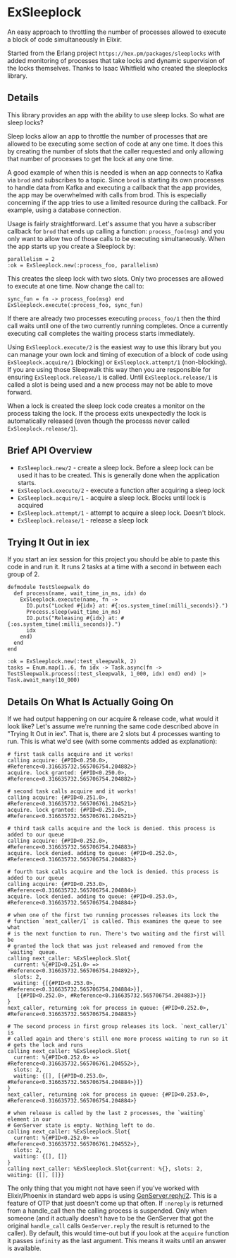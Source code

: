 # ExSleeplock

An easy approach to throttling the number of processes allowed to execute a
block of code simultaneously in Elixir.

Started from the Erlang project `https://hex.pm/packages/sleeplocks` with added
monitoring of processes that take locks and dynamic supervision of the locks
themselves. Thanks to Isaac Whitfield who created the sleeplocks library.

## Details

This library provides an app with the ability to use sleep locks. So what are
sleep locks?

Sleep locks allow an app to throttle the number of processes that are allowed
to be executing some section of code at any one time. It does this by creating
the number of slots that the caller requested and only allowing that number of
processes to get the lock at any one time.

A good example of when this is needed is when an app connects to Kafka via
`brod` and subscribes to a topic. Since `brod` is starting its own processes to
handle data from Kafka and executing a callback that the app provides, the app
may be overwhelmed with calls from brod. This is especially concerning if the
app tries to use a limited resource during the callback. For example, using a
database connection.

Usage is fairly straightforward. Let's assume that you have a subscriber
callback for `brod` that ends up calling a function: `process_foo(msg)`
and you only want to allow two of those calls to be executing simultaneously.
When the app starts up you create a Sleeplock by:

```
parallelism = 2
:ok = ExSleeplock.new(:process_foo, parallelism)
```

This creates the sleep lock with two slots. Only two processes are allowed to
execute at one time. Now change the call to:

```
sync_fun = fn -> process_foo(msg) end
ExSleeplock.execute(:process_foo, sync_fun)
```

If there are already two processes executing `process_foo/1` then the third call
waits until one of the two currently running completes. Once a currently
executing call completes the waiting process starts immediately.

Using `ExSleeplock.execute/2` is the easiest way to use this library but you can
manage your own lock and timing of execution of a block of code using
`ExSleeplock.acquire/1` (blocking) or `ExSleeplock.attempt/1` (non-blocking). If you
are using those Sleepwalk this way then you are responsible for ensuring
`ExSleeplock.release/1` is called. Until `ExSleeplock.release/1` is called a slot is
being used and a new process may not be able to move forward.

When a lock is created the sleep lock code creates a monitor on the process
taking the lock. If the process exits unexpectedly the lock is automatically
released (even though the processs never called `ExSleeplock.release/1`).

## Brief API Overview

* `ExSleeplock.new/2` - create a sleep lock. Before a sleep lock can be used it
  has to be created. This is generally done when the application starts.
* `ExSleeplock.execute/2` - execute a function after acquiring a sleep lock
* `ExSleeplock.acquire/1` - acquire a sleep lock. Blocks until lock is acquired
* `ExSleeplock.attempt/1` - attempt to acquire a sleep lock. Doesn't block.
* `ExSleeplock.release/1` - release a sleep lock

## Trying It Out in iex

If you start an iex session for this project you should be able to paste this
code in and run it. It runs 2 tasks at a time with a second in between each
group of 2.

```
defmodule TestSleepwalk do
  def process(name, wait_time_in_ms, idx) do
    ExSleeplock.execute(name, fn ->
      IO.puts("Locked #{idx} at: #{:os.system_time(:milli_seconds)}.")
      Process.sleep(wait_time_in_ms)
      IO.puts("Releasing #{idx} at: #{:os.system_time(:milli_seconds)}.")
      idx
    end)
  end
end

:ok = ExSleeplock.new(:test_sleepwalk, 2)
tasks = Enum.map(1..6, fn idx -> Task.async(fn -> TestSleepwalk.process(:test_sleepwalk, 1_000, idx) end) end) |> Task.await_many(10_000)
```

## Details On What Is Actually Going On

If we had output happening on our acquire & release code, what would it look like?
Let's assume we're running the same code described above in "Trying It Out in iex".
That is, there are 2 slots but 4 processes wanting to run. This is what we'd see
(with some comments added as explanation):

```
# first task calls acquire and it works!
calling acquire: {#PID<0.250.0>, #Reference<0.316635732.565706754.204882>}
acquire. lock granted: {#PID<0.250.0>, #Reference<0.316635732.565706754.204882>}

# second task calls acquire and it works!
calling acquire: {#PID<0.251.0>, #Reference<0.316635732.565706761.204521>}
acquire. lock granted: {#PID<0.251.0>, #Reference<0.316635732.565706761.204521>}

# third task calls acquire and the lock is denied. this process is added to our queue
calling acquire: {#PID<0.252.0>, #Reference<0.316635732.565706754.204883>}
acquire. lock denied. adding to queue: {#PID<0.252.0>, #Reference<0.316635732.565706754.204883>}

# fourth task calls acquire and the lock is denied. this process is added to our queue
calling acquire: {#PID<0.253.0>, #Reference<0.316635732.565706754.204884>}
acquire. lock denied. adding to queue: {#PID<0.253.0>, #Reference<0.316635732.565706754.204884>}

# when one of the first two running processes releases its lock the
# function `next_caller/1` is called. This examines the queue to see what
# is the next function to run. There's two waiting and the first will be
# granted the lock that was just released and removed from the `waiting` queue.
calling next_caller: %ExSleeplock.Slot{
  current: %{#PID<0.251.0> => #Reference<0.316635732.565706754.204892>},
  slots: 2,
  waiting: {[{#PID<0.253.0>, #Reference<0.316635732.565706754.204884>}],
   [{#PID<0.252.0>, #Reference<0.316635732.565706754.204883>}]}
}
next_caller, returning :ok for process in queue: {#PID<0.252.0>, #Reference<0.316635732.565706754.204883>}

# The second process in first group releases its lock. `next_caller/1` is
# called again and there's still one more process waiting to run so it
# gets the lock and runs
calling next_caller: %ExSleeplock.Slot{
  current: %{#PID<0.252.0> => #Reference<0.316635732.565706761.204552>},
  slots: 2,
  waiting: {[], [{#PID<0.253.0>, #Reference<0.316635732.565706754.204884>}]}
}
next_caller, returning :ok for process in queue: {#PID<0.253.0>, #Reference<0.316635732.565706754.204884>}

# when release is called by the last 2 processes, the `waiting` element in our
# GenServer state is empty. Nothing left to do.
calling next_caller: %ExSleeplock.Slot{
  current: %{#PID<0.252.0> => #Reference<0.316635732.565706761.204552>},
  slots: 2,
  waiting: {[], []}
}
calling next_caller: %ExSleeplock.Slot{current: %{}, slots: 2, waiting: {[], []}}
```

The only thing that you might not have seen if you've worked with Elixir/Phoenix
in standard web apps is using
[GenServer.reply/2](https://hexdocs.pm/elixir/GenServer.html#reply/2). This is a
feature of OTP that just doesn't come up that often. If `:noreply` is
returned from a handle_call then the calling process is suspended. Only when
someone (and it actually doesn't have to be the GenServer that got the original
`handle_call` calls `GenServer.reply` the result is returned to the
caller). By default, this would time-out but if you look at the `acquire`
function it passes `infinity` as the last argument. This means it waits until an
answer is available.
